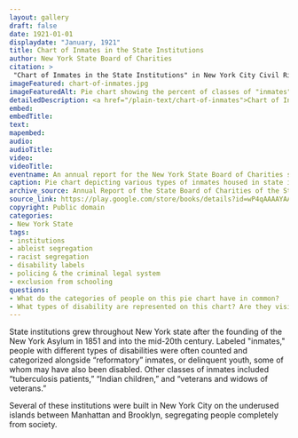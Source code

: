 ```yaml
--- 
layout: gallery
draft: false
date: 1921-01-01
displaydate: "January, 1921"
title: Chart of Inmates in the State Institutions
author: New York State Board of Charities
citation: >
 "Chart of Inmates in the State Institutions" in New York City Civil Rights History Project, Accessed: [Month Day, Year], https://nyccivilrightshistory.org/gallery/chart-of-inmates.
imageFeatured: chart-of-inmates.jpg
imageFeaturedAlt: Pie chart showing the percent of classes of "inmates" at state institutions 
detailedDescription: <a href="/plain-text/chart-of-inmates">Chart of Inmates Description</a>
embed: 
embedTitle: 
text: 
mapembed: 
audio: 
audioTitle: 
video: 
videoTitle: 
eventname: An annual report for the New York State Board of Charities shows the number of “inmates” that lived in state institutions like reformatories and state schools.
caption: Pie chart depicting various types of inmates housed in state institutions
archive_source: Annual Report of the State Board of Charities of the State of New York, 1921, page 35, via Google Books.
source_link: https://play.google.com/store/books/details?id=wP4qAAAAYAAJ&rdid=book-wP4qAAAAYAAJ&rdot=1
copyright: Public domain
categories: 
- New York State
tags: 
- institutions
- ableist segregation
- racist segregation
- disability labels
- policing & the criminal legal system
- exclusion from schooling
questions: 
- What do the categories of people on this pie chart have in common?
- What types of disability are represented on this chart? Are they visible or non-visible disabilities?
--- 
```


State institutions grew throughout New York state after the founding of the New York Asylum in 1851 and into the mid-20th century. Labeled "inmates," people with different types of disabilities were often counted and categorized alongside “reformatory” inmates, or delinquent youth, some of whom may have also been disabled. Other classes of inmates included “tuberculosis patients,” “Indian children,” and “veterans and widows of veterans.”

Several of these institutions were built in New York City on the underused islands between Manhattan and Brooklyn, segregating people completely from society.
